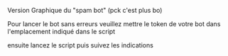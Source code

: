 Version Graphique du "spam bot" (pck c'est plus bo)


Pour lancer le bot sans erreurs veuillez mettre le token de votre bot dans l'emplacement indiqué dans le script


ensuite lancez le script puis suivez les indications
